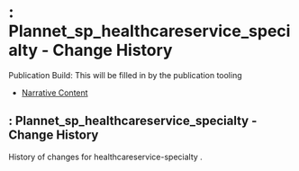 # : Plannet\_sp\_healthcareservice\_specialty - Change History

Publication Build: This will be filled in by the publication tooling

* [Narrative Content](SearchParameter-healthcareservice-specialty.html)

## : Plannet\_sp\_healthcareservice\_specialty - Change History

History of changes for healthcareservice-specialty .